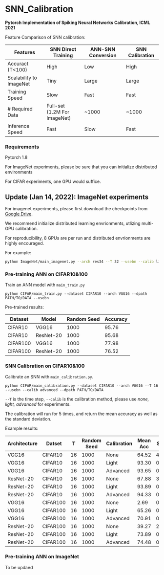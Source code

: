 # SNN_Calibration
**Pytorch Implementation of Spiking Neural Networks Calibration, ICML 2021**

Feature Comparison of SNN calibration:

| Features                | SNN Direct Training                | ANN-SNN Conversion | SNN Calibration |
| ----------------------- | ---------------------------------- | ------------------ | --------------- |
| Accuract (T<100​)        | High                               | Low                | High            |
| Scalability to ImageNet | Tiny                               | Large              | Large           |
| Training Speed          | Slow                               | Fast               | Fast            |
| # Required Data         | Full-set <br />(1.2M For ImageNet) | ~1000              | ~1000           |
| Inference Speed         | Fast                               | Slow               | Fast            |

### Requirements

Pytorch 1.8

For ImageNet experiments, please be sure that you can initialize distributed environments

For CIFAR experiments, one GPU would suffice. 



## Update (Jan 14, 2022): ImageNet experiments

For imagenet experiments, please first download the checkpoints from [Google Drive](https://drive.google.com/drive/folders/1vwNx4xTF6EG_Brbu-6mGkgC2HcfgtBTe?usp=sharing).

We recommend initialize distributed learning envrionments, utlizing multi-GPU calibration.

For reproducibility, 8 GPUs are per run and distributed envrionments are highly encouraged. 

For example:

```bash
python ImageNet/main_imagenet.py --arch res34 --T 32 --usebn --calib light --dpath PATH/TO/DATA
```



### Pre-training ANN on CIFAR10&100

Train an ANN model with `main_train.py`

`python CIFAR/main_train.py --dataset CIFAR10 --arch VGG16 --dpath PATH/TO/DATA --usebn `

Pre-trained results:

| Dataset  | Model     | Random Seed | Accuracy |
| -------- | --------- | ----------- | -------- |
| CIFAR10  | VGG16     | 1000        | 95.76    |
| CIFAR10  | ResNet-20 | 1000        | 95.68    |
| CIFAR100 | VGG16     | 1000        | 77.98    |
| CIFAR100 | ResNet-20 | 1000        | 76.52    |



### SNN Calibration on CIFAR10&100

Calibrate an SNN with `main_calibration.py`.

`python CIFAR/main_calibration.py --dataset CIFAR10 --arch VGG16 --T 16 --usebn --calib advanced --dpath PATH/TO/DATA `

`--T` is the time step, `--calib`  is the calibration method, please use *none, light, advanced* for experiments.  

The calibration will run for 5 times, and return the mean accuracy as well as the standard deviation. 

Example results:

| Architecture | Datset   | T    | Random Seed | Calibration | Mean Acc | Std. |
| ------------ | -------- | ---- | ----------- | ----------- | -------- | ---- |
| VGG16        | CIFAR10  | 16   | 1000        | None        | 64.52    | 4.12 |
| VGG16        | CIFAR10  | 16   | 1000        | Light       | 93.30    | 0.08 |
| VGG16        | CIFAR10  | 16   | 1000        | Advanced    | 93.65    | 0.25 |
| ResNet-20    | CIFAR10  | 16   | 1000        | None        | 67.88    | 3.63 |
| ResNet-20    | CIFAR10  | 16   | 1000        | Light       | 93.89    | 0.20 |
| ResNet-20    | CIFAR10  | 16   | 1000        | Advanced    | 94.33    | 0.12 |
| VGG16        | CIFAR100 | 16   | 1000        | None        | 2.69     | 0.76 |
| VGG16        | CIFAR100 | 16   | 1000        | Light       | 65.26    | 0.99 |
| VGG16        | CIFAR100 | 16   | 1000        | Advanced    | 70.91    | 0.65 |
| ResNet-20    | CIFAR100 | 16   | 1000        | None        | 39.27    | 2.85 |
| ResNet-20    | CIFAR100 | 16   | 1000        | Light       | 73.89    | 0.15 |
| ResNet-20    | CIFAR100 | 16   | 1000        | Advanced    | 74.48    | 0.16 |



### Pre-training ANN on ImageNet

To be updaed



